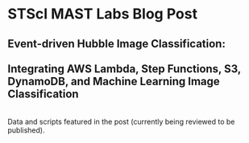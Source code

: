 # STScI MAST Labs Blog Post

## Event-driven Hubble Image Classification:<br><br>Integrating AWS Lambda, Step Functions, S3, DynamoDB, and Machine Learning Image Classification
<br>
Data and scripts featured in the post (currently being reviewed to be published).
